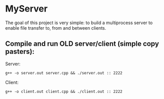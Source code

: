 # MyServer

The goal of this project is very simple: to build a multiprocess server to enable file transfer to, from and between clients.

## Compile and run OLD server/client (simple copy pasters):
Server:

	g++ -o server.out server.cpp && ./server.out :: 2222
Client:

	g++ -o client.out client.cpp && ./client.out :: 2222

